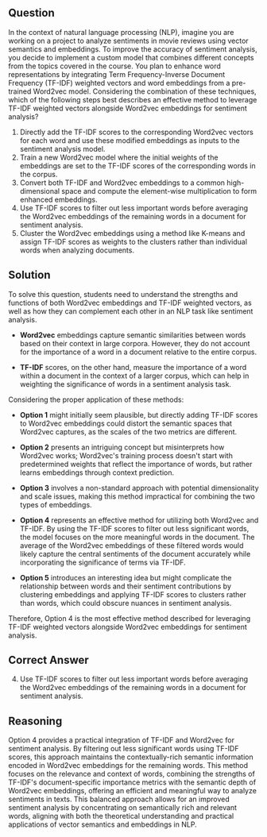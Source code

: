 ## Question

In the context of natural language processing (NLP), imagine you are working on a project to analyze sentiments in movie reviews using vector semantics and embeddings. To improve the accuracy of sentiment analysis, you decide to implement a custom model that combines different concepts from the topics covered in the course. You plan to enhance word representations by integrating Term Frequency-Inverse Document Frequency (TF-IDF) weighted vectors and word embeddings from a pre-trained Word2vec model. Considering the combination of these techniques, which of the following steps best describes an effective method to leverage TF-IDF weighted vectors alongside Word2vec embeddings for sentiment analysis?

1. Directly add the TF-IDF scores to the corresponding Word2vec vectors for each word and use these modified embeddings as inputs to the sentiment analysis model.
2. Train a new Word2vec model where the initial weights of the embeddings are set to the TF-IDF scores of the corresponding words in the corpus.
3. Convert both TF-IDF and Word2vec embeddings to a common high-dimensional space and compute the element-wise multiplication to form enhanced embeddings.
4. Use TF-IDF scores to filter out less important words before averaging the Word2vec embeddings of the remaining words in a document for sentiment analysis.
5. Cluster the Word2vec embeddings using a method like K-means and assign TF-IDF scores as weights to the clusters rather than individual words when analyzing documents.

## Solution

To solve this question, students need to understand the strengths and functions of both Word2vec embeddings and TF-IDF weighted vectors, as well as how they can complement each other in an NLP task like sentiment analysis.

- **Word2vec** embeddings capture semantic similarities between words based on their context in large corpora. However, they do not account for the importance of a word in a document relative to the entire corpus.

- **TF-IDF** scores, on the other hand, measure the importance of a word within a document in the context of a larger corpus, which can help in weighting the significance of words in a sentiment analysis task.

Considering the proper application of these methods:

- **Option 1** might initially seem plausible, but directly adding TF-IDF scores to Word2vec embeddings could distort the semantic spaces that Word2vec captures, as the scales of the two metrics are different.

- **Option 2** presents an intriguing concept but misinterprets how Word2vec works; Word2vec's training process doesn't start with predetermined weights that reflect the importance of words, but rather learns embeddings through context prediction.

- **Option 3** involves a non-standard approach with potential dimensionality and scale issues, making this method impractical for combining the two types of embeddings.

- **Option 4** represents an effective method for utilizing both Word2vec and TF-IDF. By using the TF-IDF scores to filter out less significant words, the model focuses on the more meaningful words in the document. The average of the Word2vec embeddings of these filtered words would likely capture the central sentiments of the document accurately while incorporating the significance of terms via TF-IDF.

- **Option 5** introduces an interesting idea but might complicate the relationship between words and their sentiment contributions by clustering embeddings and applying TF-IDF scores to clusters rather than words, which could obscure nuances in sentiment analysis.

Therefore, Option 4 is the most effective method described for leveraging TF-IDF weighted vectors alongside Word2vec embeddings for sentiment analysis.

## Correct Answer

4. Use TF-IDF scores to filter out less important words before averaging the Word2vec embeddings of the remaining words in a document for sentiment analysis.

## Reasoning

Option 4 provides a practical integration of TF-IDF and Word2vec for sentiment analysis. By filtering out less significant words using TF-IDF scores, this approach maintains the contextually-rich semantic information encoded in Word2vec embeddings for the remaining words. This method focuses on the relevance and context of words, combining the strengths of TF-IDF's document-specific importance metrics with the semantic depth of Word2vec embeddings, offering an efficient and meaningful way to analyze sentiments in texts. This balanced approach allows for an improved sentiment analysis by concentrating on semantically rich and relevant words, aligning with both the theoretical understanding and practical applications of vector semantics and embeddings in NLP.